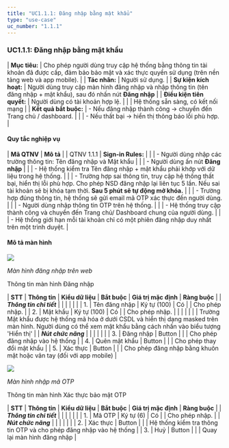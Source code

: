 ```yaml
---
title: "UC1.1.1: Đăng nhập bằng mật khẩu"
type: "use-case"
uc_number: "1.1.1"
---
```


### UC1.1.1: Đăng nhập bằng mật khẩu

| **Mục tiêu:** | Cho phép người dùng truy cập hệ thống bằng thông tin tài khoản đã được cấp, đảm bảo bảo mật và xác thực quyền sử dụng (trên nền tảng web và app mobile). |
| **Tác nhân:** | Người sử dụng. |
| **Sự kiện kích hoạt:** | Người dùng truy cập màn hình đăng nhập và nhập thông tin (tên đăng nhập + mật khẩu), sau đó nhấn nút **Đăng nhập** |
| **Điều kiện tiên quyết:** | Người dùng có tài khoản hợp lệ. |
|  | Hệ thống sẵn sàng, có kết nối mạng |
| **Kết quả bắt buộc:** | \- Nếu đăng nhập thành công → chuyển đến Trang chủ / dashboard. |
|  | \- Nếu thất bại → hiển thị thông báo lỗi phù hợp. |

#### Quy tắc nghiệp vụ

| **Mã QTNV** | **Mô tả** |
| QTNV 1.1.1 | **Sign-in Rules:** |
|  | - Người dùng nhập các trường thông tin: Tên đăng nhập và Mật khẩu |
|  | - Người dùng ấn nút **Đăng nhập** |
|  | - Hệ thống kiểm tra Tên đăng nhập + mật khẩu phải khớp với dữ liệu trong hệ thống. |
|  | - Trường hợp sai thông tin, truy cập hệ thống thất bại, hiển thị lỗi phù hợp. Cho phép NSD đăng nhập lại liên tục 5 lần. Nếu sai tài khoản sẽ bị khóa tạm thời. **Sau 5 phút sẽ tự động mở khóa.** |
|  | - Trường hợp đúng thông tin, hệ thống sẽ gửi email mã OTP xác thực đến người dùng. |
|  | - Người dùng nhập thông tin OTP trên hệ thống. |
|  | - Hệ thống truy cập thành công và chuyển đến Trang chủ/ Dashboard chung của người dùng. |
|  | - Hệ thống giới hạn mỗi tài khoản chỉ có một phiên đăng nhập duy nhất trên một trình duyệt. |

#### Mô tả màn hình

![](media/image95.png)

*Màn hình đăng nhập trên web*

Thông tin màn hình Đăng nhập

| **STT** | **Thông tin** | **Kiểu dữ liệu** | **Bắt buộc** | **Giá trị mặc định** | **Ràng buộc** |
| ***Thông tin chi tiết*** |  |  |  |  |  |
| 1. | Tên đăng nhập | Ký tự (100) | Có |  | Cho phép nhập. |
| 2. | Mật khẩu | Ký tự (100) | Có |  | Cho phép nhập. |
|  |  |  |  |  | Trường Mật khẩu được hệ thống mã hóa ở dưới CSDL và hiển thị dạng masked trên màn hình. Người dùng có thể xem mật khẩu bằng cách nhấn vào biểu tượng \'Hiển thị\' |
| ***Nút chức năng*** |  |  |  |  |  |
| 3. | Đăng nhập | Button |  |  | Cho phép đăng nhập vào hệ thống |
| 4. | Quên mật khẩu | Button |  |  | Cho phép thay đổi mật khẩu |
| 5. | Xác thực | Button |  |  | Cho phép đăng nhập bằng khuôn mặt hoặc vân tay (đối với app mobile) |

![](media/image88.png)

*Màn hình nhập mã OTP*

Thông tin màn hình Xác thực bảo mật OTP

| **STT** | **Thông tin** | **Kiểu dữ liệu** | **Bắt buộc** | **Giá trị mặc định** | **Ràng buộc** |
| ***Thông tin chi tiết*** |  |  |  |  |  |
| 1. | Mã OTP | Ký tự (6) | Có |  | Cho phép nhập. |
| ***Nút chức năng*** |  |  |  |  |  |
| 2. | Xác thực | Button |  |  | Hệ thống kiểm tra thông tin OTP và cho phép đăng nhập vào hệ thống |
| 3. | Huỷ | Button |  |  | Quay lại màn hình đăng nhập |
